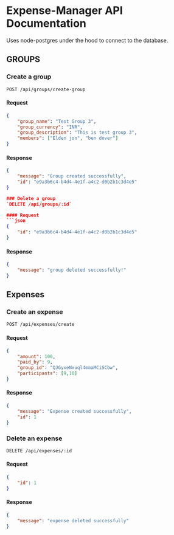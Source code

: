 # Expense-Manager API Documentation

Uses node-postgres under the hood to connect to the database.

## GROUPS

### Create a group 
`POST /api/groups/create-group`

#### Request
```json
{
    "group_name": "Test Group 3",
    "group_currency": "INR",
    "group_description": "This is test group 3",
    "members": ["Elden jon", "ben dover"]
}
```

#### Response
```json
{
    "message": "Group created successfully",
    "id": "e9a3b6c4-b4d4-4e1f-a4c2-d0b2b1c3d4e5"
}

### Delete a group
`DELETE /api/groups/:id`

#### Request
```json
{
    "id": "e9a3b6c4-b4d4-4e1f-a4c2-d0b2b1c3d4e5"
}
```

#### Response
```json
{
    "message": "group deleted successfully!"
}
```

## Expenses

### Create an expense
`POST /api/expenses/create`

#### Request
```json
{
    "amount": 100,
    "paid_by": 9,
    "group_id": "QJGyxeNxuql4mmaMCiSCbw",
    "participants": [9,10]
}
```

#### Response
```json
{
    "message": "Expense created successfully",
    "id": 1
}
```

### Delete an expense
`DELETE /api/expenses/:id`

#### Request
```json
{
    "id": 1
}
```

#### Response
```json
{
    "message": "expense deleted successfully"
}